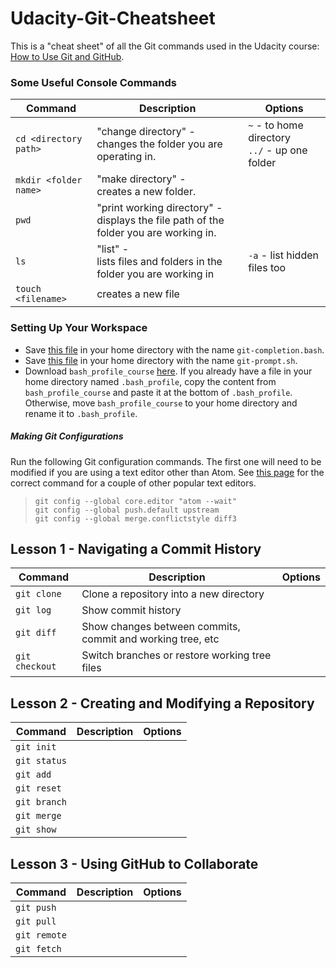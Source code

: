 # Udacity-Git-Cheatsheet

This is a "cheat sheet" of all the Git commands used in the Udacity course:
[How to Use Git and GitHub](https://www.udacity.com/course/how-to-use-git-and-github--ud775).

<h3>Some Useful Console Commands</h3>

Command | Description | Options
------------ | ------------- | -------------
`cd <directory path>` | "change directory" -<br>changes the folder you are operating in. | `~` - to home directory<br>`../` - up one folder
`mkdir <folder name>` | "make directory" -<br>creates a new folder. |
`pwd` | "print working directory" -<br>displays the file path of the folder you are working in. |
`ls` | "list" -<br>lists files and folders in the folder you are working in | `-a` - list hidden files too
`touch <filename>` | creates a new file |

<h3>Setting Up Your Workspace</h3>

* Save [this file](https://raw.githubusercontent.com/git/git/master/contrib/completion/git-completion.bash) in your home directory with the name `git-completion.bash`.
* Save [this file](https://raw.githubusercontent.com/git/git/master/contrib/completion/git-prompt.sh) in your home directory with the name `git-prompt.sh`.
* Download `bash_profile_course` [here](https://www.udacity.com/api/nodes/3341718587/supplemental_media/bash-profile-course/download?_ga=1.37232743.672083044.1467344711).
If you already have a file in your home directory named `.bash_profile`, copy the content from `bash_profile_course` and paste it at the bottom of `.bash_profile`. Otherwise, move `bash_profile_course` to your home directory and rename it to `.bash_profile`.

<h5>Making Git Configurations</h5>

Run the following Git configuration commands. The first one will need to be modified if you are using a text editor other than Atom.
See [this page](https://help.github.com/articles/associating-text-editors-with-git/#platform-mac) for the correct command for a couple of other popular text editors.

>`git config --global core.editor "atom --wait"`<br>
>`git config --global push.default upstream`<br>
>`git config --global merge.conflictstyle diff3`

<h2>Lesson 1 - Navigating a Commit History</h2>

Command | Description | Options
------------ | ------------- | -------------
`git clone` | Clone a repository into a new directory |
`git log` | Show commit history |
`git diff` | Show changes between commits, commit and working tree, etc |
`git checkout` | Switch branches or restore working tree files |

<h2>Lesson 2 - Creating and Modifying a Repository</h2>

Command | Description | Options
------------ | ------------- | -------------
`git init` |  |
`git status` |  |
`git add` |  |
`git reset` |  |
`git branch` |  |
`git merge` |  |
`git show` |  |

<h2>Lesson 3 - Using GitHub to Collaborate</h2>

Command | Description | Options
------------ | ------------- | -------------
`git push` |  |
`git pull` |  |
`git remote` |  |
`git fetch` |  |
